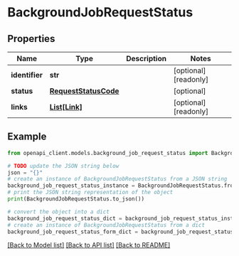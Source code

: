 # BackgroundJobRequestStatus


## Properties

Name | Type | Description | Notes
------------ | ------------- | ------------- | -------------
**identifier** | **str** |  | [optional] [readonly] 
**status** | [**RequestStatusCode**](RequestStatusCode.md) |  | [optional] 
**links** | [**List[Link]**](Link.md) |  | [optional] [readonly] 

## Example

```python
from openapi_client.models.background_job_request_status import BackgroundJobRequestStatus

# TODO update the JSON string below
json = "{}"
# create an instance of BackgroundJobRequestStatus from a JSON string
background_job_request_status_instance = BackgroundJobRequestStatus.from_json(json)
# print the JSON string representation of the object
print(BackgroundJobRequestStatus.to_json())

# convert the object into a dict
background_job_request_status_dict = background_job_request_status_instance.to_dict()
# create an instance of BackgroundJobRequestStatus from a dict
background_job_request_status_form_dict = background_job_request_status.from_dict(background_job_request_status_dict)
```
[[Back to Model list]](../README.md#documentation-for-models) [[Back to API list]](../README.md#documentation-for-api-endpoints) [[Back to README]](../README.md)


